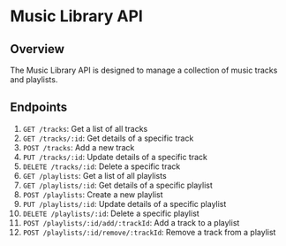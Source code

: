 # Music Library API

## Overview
The Music Library API is designed to manage a collection of music tracks and playlists.

## Endpoints
1. `GET /tracks`: Get a list of all tracks
2. `GET /tracks/:id`: Get details of a specific track
3. `POST /tracks`: Add a new track
4. `PUT /tracks/:id`: Update details of a specific track
5. `DELETE /tracks/:id`: Delete a specific track
6. `GET /playlists`: Get a list of all playlists
7. `GET /playlists/:id`: Get details of a specific playlist
8. `POST /playlists`: Create a new playlist
9. `PUT /playlists/:id`: Update details of a specific playlist
10. `DELETE /playlists/:id`: Delete a specific playlist
11. `POST /playlists/:id/add/:trackId`: Add a track to a playlist
12. `POST /playlists/:id/remove/:trackId`: Remove a track from a playlist

